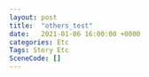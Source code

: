 ```yaml
---
layout: post
title:  "others_test"
date:   2021-01-06 16:00:00 +0000
categories: Etc
Tags: Story Etc
SceneCode: []
---
```

